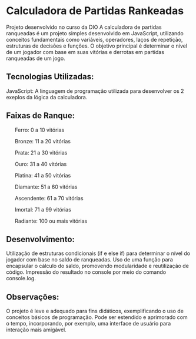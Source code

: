 #  Calculadora de Partidas Rankeadas

Projeto desenvolvido no curso da DIO
A calculadora de partidas ranqueadas é um projeto simples desenvolvido em JavaScript, utilizando conceitos fundamentais como variáveis,
operadores, laços de repetição, estruturas de decisões e funções. O objetivo principal é determinar o nível de um jogador com base
em suas vitórias e derrotas em partidas ranqueadas de um jogo.


## Tecnologias Utilizadas:

JavaScript: A linguagem de programação utilizada para desenvolver os 2 exeplos  da lógica da calculadora.

## Faixas de Ranque:

<ul>Ferro: 0 a 10 vitórias</ul>
<ul>Bronze: 11 a 20 vitórias</ul>
<ul>Prata: 21 a 30 vitórias</ul>
<ul>Ouro: 31 a 40 vitórias</ul>
<ul>Platina: 41 a 50 vitórias</ul>
<ul>Diamante: 51 a 60 vitórias</ul>
<ul>Ascendente: 61 a 70 vitórias</ul>
<ul>Imortal: 71 a 99 vitórias</ul>
<ul>Radiante: 100 ou mais vitórias</ul>

## Desenvolvimento:

Utilização de estruturas condicionais (if e else if) para determinar o nível do jogador com base no saldo de ranqueadas.
Uso de uma função para encapsular o cálculo do saldo, promovendo modularidade e reutilização de código.
Impressão do resultado no console por meio do comando console.log.

## Observações:

O projeto é leve e adequado para fins didáticos, exemplificando o uso de conceitos básicos de programação.
Pode ser estendido e aprimorado com o tempo, incorporando, por exemplo, uma interface de usuário para interação mais amigável.
